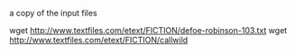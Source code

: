 a copy of the input files

wget http://www.textfiles.com/etext/FICTION/defoe-robinson-103.txt
wget http://www.textfiles.com/etext/FICTION/callwild
